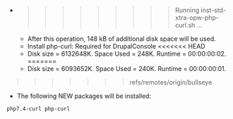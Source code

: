 * >>>>>>>>> Running inst-std-xtra-opw-php-curl.sh ...
  * After this operation, 148 kB of additional disk space will be used.
  * Install php-curl: Required for DrupalConsole
<<<<<<< HEAD
  * Disk size = 6132648K. Space Used = 248K. Runtime = 00:00:00:02.
=======
  * Disk size = 6093652K. Space Used = 240K. Runtime = 00:00:00:01.
>>>>>>> refs/remotes/origin/bullseye
  * The following NEW packages will be installed:
  ```bash
php7.4-curl php-curl
  ```
